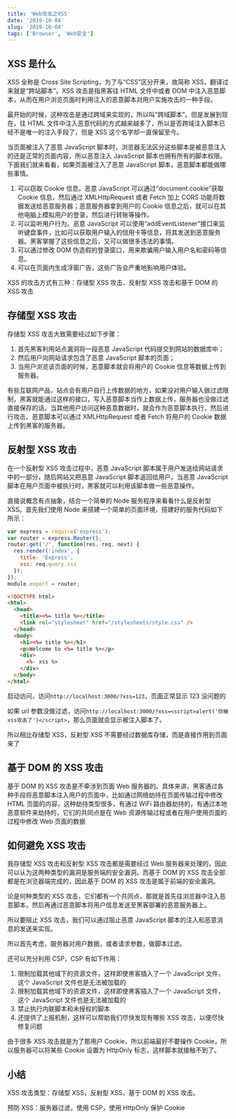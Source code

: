 ```yaml
---
title: 'Web攻击之XSS'
date: '2019-10-04'
slug: '2019-10-04'
tags: ['Browser', 'Web安全']
---
```


## XSS 是什么

XSS 全称是 Cross Site Scripting，为了与“CSS”区分开来，故简称 XSS，翻译过来就是“跨站脚本”。XSS 攻击是指黑客往 HTML 文件中或者 DOM 中注入恶意脚本，从而在用户浏览页面时利用注入的恶意脚本对用户实施攻击的一种手段。

最开始的时候，这种攻击是通过跨域来实现的，所以叫“跨域脚本”。但是发展到现在，往 HTML 文件中注入恶意代码的方式越来越多了，所以是否跨域注入脚本已经不是唯一的注入手段了，但是 XSS 这个名字却一直保留至今。

当页面被注入了恶意 JavaScript 脚本时，浏览器无法区分这些脚本是被恶意注入的还是正常的页面内容，所以恶意注入 JavaScript 脚本也拥有所有的脚本权限。下面我们就来看看，如果页面被注入了恶意 JavaScript 脚本，恶意脚本都能做哪些事情。

1. 可以窃取 Cookie 信息。恶意 JavaScript 可以通过“document.cookie”获取 Cookie 信息，然后通过 XMLHttpRequest 或者 Fetch 加上 CORS 功能将数据发送给恶意服务器；恶意服务器拿到用户的 Cookie 信息之后，就可以在其他电脑上模拟用户的登录，然后进行转账等操作。
2. 可以监听用户行为。恶意 JavaScript 可以使用“addEventListener”接口来监听键盘事件，比如可以获取用户输入的信用卡等信息，将其发送到恶意服务器。黑客掌握了这些信息之后，又可以做很多违法的事情。
3. 可以通过修改 DOM 伪造假的登录窗口，用来欺骗用户输入用户名和密码等信息。
4. 可以在页面内生成浮窗广告，这些广告会严重地影响用户体验。

XSS 的攻击方式有三种：存储型 XSS 攻击、反射型 XSS 攻击和基于 DOM 的 XSS 攻击

## 存储型 XSS 攻击

存储型 XSS 攻击大致需要经过如下步骤：

1. 首先黑客利用站点漏洞将一段恶意 JavaScript 代码提交到网站的数据库中；
2. 然后用户向网站请求包含了恶意 JavaScript 脚本的页面；
3. 当用户浏览该页面的时候，恶意脚本就会将用户的 Cookie 信息等数据上传到服务器。

有些互联网产品，站点会有用户自行上传数据的地方，如果没对用户输入做过滤限制，黑客就能通过这样的接口，写入恶意脚本当作上数据上传，服务器也没做过滤直接保存的话，当其他用户访问这种恶意数据时，就会作为恶意脚本执行，然后进行攻击。恶意脚本可以通过 XMLHttpRequest 或者 Fetch 将用户的 Cookie 数据上传到黑客的服务器。

## 反射型 XSS 攻击

在一个反射型 XSS 攻击过程中，恶意 JavaScript 脚本属于用户发送给网站请求中的一部分，随后网站又把恶意 JavaScript 脚本返回给用户。当恶意 JavaScript 脚本在用户页面中被执行时，黑客就可以利用该脚本做一些恶意操作。

直接说概念有点抽象，结合一个简单的 Node 服务程序来看看什么是反射型 XSS。首先我们使用 Node 来搭建一个简单的页面环境，搭建好的服务代码如下所示：

```js
var express = require('express');
var router = express.Router();
router.get('/', function(res, req, next) {
  res.render('index', {
    title: 'Express',
    xss: req.query.xss
  });
});
module.export = router;
```

```html
<!DOCTYPE html>
<html>
  <head>
    <title><%= title %></title>
    <link rel="stylesheet" href="/stylesheets/style.css" />
  </head>
  <body>
    <h1><%= title %></h1>
    <p>Welcome to <%= title %></p>
    <div>
      <%- xss %>
    </div>
  </body>
</html>
```

启动访问，访问`http://localhost:3000/?xss=123`，页面正常显示 123 没问题的

如果 url 参数没做过滤，访问`http://localhost:3000/?xss=<script>alert('你被xss攻击了')</script>`，那么页面就会显示被注入脚本了。

所以相比存储型 XSS，反射型 XSS 不需要经过数据库存储，而是直接作用到页面来了

## 基于 DOM 的 XSS 攻击

基于 DOM 的 XSS 攻击是不牵涉到页面 Web 服务器的。具体来讲，黑客通过各种手段将恶意脚本注入用户的页面中，比如通过网络劫持在页面传输过程中修改 HTML 页面的内容，这种劫持类型很多，有通过 WiFi 路由器劫持的，有通过本地恶意软件来劫持的，它们的共同点是在 Web 资源传输过程或者在用户使用页面的过程中修改 Web 页面的数据

## 如何避免 XSS 攻击

我存储型 XSS 攻击和反射型 XSS 攻击都是需要经过 Web 服务器来处理的，因此可以认为这两种类型的漏洞是服务端的安全漏洞。而基于 DOM 的 XSS 攻击全部都是在浏览器端完成的，因此基于 DOM 的 XSS 攻击是属于前端的安全漏洞。

论是何种类型的 XSS 攻击，它们都有一个共同点，那就是首先往浏览器中注入恶意脚本，然后再通过恶意脚本将用户信息发送至黑客部署的恶意服务器上。

所以要阻止 XSS 攻击，我们可以通过阻止恶意 JavaScript 脚本的注入和恶意消息的发送来实现。

所以首先考虑，服务器对用户数据，或者请求参数，做脚本过滤。

还可以充分利用 CSP，CSP 有如下作用：

1. 限制加载其他域下的资源文件，这样即使黑客插入了一个 JavaScript 文件，这个 JavaScript 文件也是无法被加载的
2. 限制加载其他域下的资源文件，这样即使黑客插入了一个 JavaScript 文件，这个 JavaScript 文件也是无法被加载的
3. 禁止执行内联脚本和未授权的脚本
4. 还提供了上报机制，这样可以帮助我们尽快发现有哪些 XSS 攻击，以便尽快修复问题

由于很多 XSS 攻击就是为了那用户 Cookie，所以前端最好不要操作 Cookie，所以服务器可以将某些 Cookie 设置为 HttpOnly 标志，这样脚本就接触不到了。

## 小结

XSS 攻击类型：存储型 XSS，反射型 XSS，基于 DOM 的 XSS 攻击。

预防 XSS：服务器过滤，使用 CSP，使用 HttpOnly 保护 Cookie
